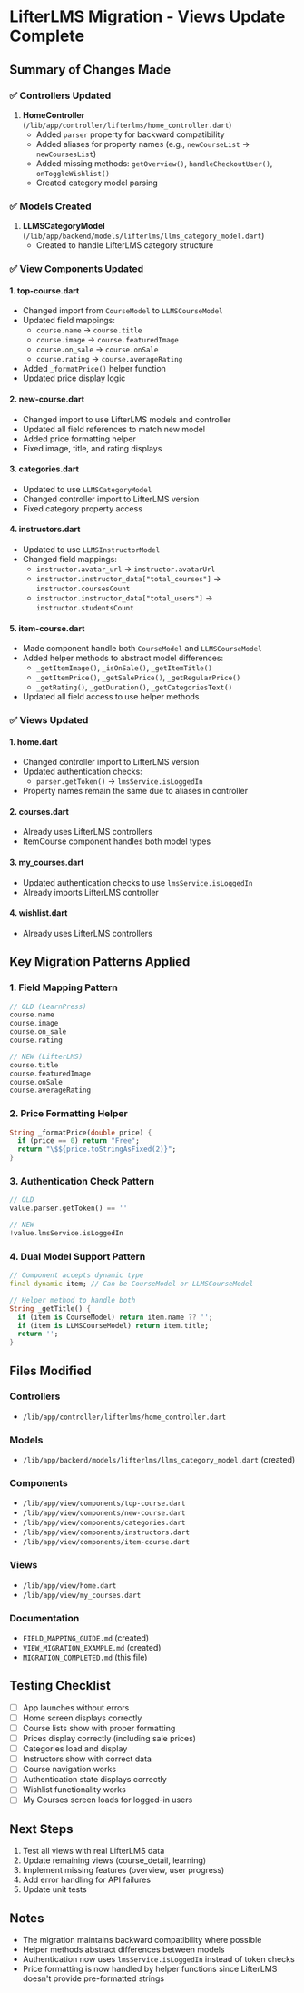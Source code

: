 # LifterLMS Migration - Views Update Complete

## Summary of Changes Made

### ✅ Controllers Updated
1. **HomeController** (`/lib/app/controller/lifterlms/home_controller.dart`)
   - Added `parser` property for backward compatibility
   - Added aliases for property names (e.g., `newCourseList` → `newCoursesList`)
   - Added missing methods: `getOverview()`, `handleCheckoutUser()`, `onToggleWishlist()`
   - Created category model parsing

### ✅ Models Created
1. **LLMSCategoryModel** (`/lib/app/backend/models/lifterlms/llms_category_model.dart`)
   - Created to handle LifterLMS category structure

### ✅ View Components Updated

#### 1. **top-course.dart**
- Changed import from `CourseModel` to `LLMSCourseModel`
- Updated field mappings:
  - `course.name` → `course.title`
  - `course.image` → `course.featuredImage`
  - `course.on_sale` → `course.onSale`
  - `course.rating` → `course.averageRating`
- Added `_formatPrice()` helper function
- Updated price display logic

#### 2. **new-course.dart**
- Changed import to use LifterLMS models and controller
- Updated all field references to match new model
- Added price formatting helper
- Fixed image, title, and rating displays

#### 3. **categories.dart**
- Updated to use `LLMSCategoryModel`
- Changed controller import to LifterLMS version
- Fixed category property access

#### 4. **instructors.dart**
- Updated to use `LLMSInstructorModel`
- Changed field mappings:
  - `instructor.avatar_url` → `instructor.avatarUrl`
  - `instructor.instructor_data["total_courses"]` → `instructor.coursesCount`
  - `instructor.instructor_data["total_users"]` → `instructor.studentsCount`

#### 5. **item-course.dart**
- Made component handle both `CourseModel` and `LLMSCourseModel`
- Added helper methods to abstract model differences:
  - `_getItemImage()`, `_isOnSale()`, `_getItemTitle()`
  - `_getItemPrice()`, `_getSalePrice()`, `_getRegularPrice()`
  - `_getRating()`, `_getDuration()`, `_getCategoriesText()`
- Updated all field access to use helper methods

### ✅ Views Updated

#### 1. **home.dart**
- Changed controller import to LifterLMS version
- Updated authentication checks:
  - `parser.getToken()` → `lmsService.isLoggedIn`
- Property names remain the same due to aliases in controller

#### 2. **courses.dart**
- Already uses LifterLMS controllers
- ItemCourse component handles both model types

#### 3. **my_courses.dart**
- Updated authentication checks to use `lmsService.isLoggedIn`
- Already imports LifterLMS controller

#### 4. **wishlist.dart**
- Already uses LifterLMS controllers

## Key Migration Patterns Applied

### 1. Field Mapping Pattern
```dart
// OLD (LearnPress)
course.name
course.image
course.on_sale
course.rating

// NEW (LifterLMS)
course.title
course.featuredImage
course.onSale
course.averageRating
```

### 2. Price Formatting Helper
```dart
String _formatPrice(double price) {
  if (price == 0) return "Free";
  return "\$${price.toStringAsFixed(2)}";
}
```

### 3. Authentication Check Pattern
```dart
// OLD
value.parser.getToken() == ''

// NEW
!value.lmsService.isLoggedIn
```

### 4. Dual Model Support Pattern
```dart
// Component accepts dynamic type
final dynamic item; // Can be CourseModel or LLMSCourseModel

// Helper method to handle both
String _getTitle() {
  if (item is CourseModel) return item.name ?? '';
  if (item is LLMSCourseModel) return item.title;
  return '';
}
```

## Files Modified

### Controllers
- `/lib/app/controller/lifterlms/home_controller.dart`

### Models
- `/lib/app/backend/models/lifterlms/llms_category_model.dart` (created)

### Components
- `/lib/app/view/components/top-course.dart`
- `/lib/app/view/components/new-course.dart`
- `/lib/app/view/components/categories.dart`
- `/lib/app/view/components/instructors.dart`
- `/lib/app/view/components/item-course.dart`

### Views
- `/lib/app/view/home.dart`
- `/lib/app/view/my_courses.dart`

### Documentation
- `FIELD_MAPPING_GUIDE.md` (created)
- `VIEW_MIGRATION_EXAMPLE.md` (created)
- `MIGRATION_COMPLETED.md` (this file)

## Testing Checklist

- [ ] App launches without errors
- [ ] Home screen displays correctly
- [ ] Course lists show with proper formatting
- [ ] Prices display correctly (including sale prices)
- [ ] Categories load and display
- [ ] Instructors show with correct data
- [ ] Course navigation works
- [ ] Authentication state displays correctly
- [ ] Wishlist functionality works
- [ ] My Courses screen loads for logged-in users

## Next Steps

1. Test all views with real LifterLMS data
2. Update remaining views (course_detail, learning)
3. Implement missing features (overview, user progress)
4. Add error handling for API failures
5. Update unit tests

## Notes

- The migration maintains backward compatibility where possible
- Helper methods abstract differences between models
- Authentication now uses `lmsService.isLoggedIn` instead of token checks
- Price formatting is now handled by helper functions since LifterLMS doesn't provide pre-formatted strings